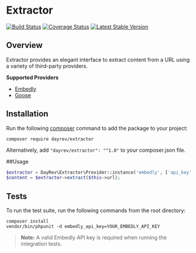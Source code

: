 # Extractor
[![Build Status](https://travis-ci.org/dayrev/extractor.svg?branch=master)](https://travis-ci.org/dayrev/extractor)
[![Coverage Status](https://coveralls.io/repos/github/dayrev/extractor/badge.svg?branch=master)](https://coveralls.io/github/dayrev/extractor?branch=master)
[![Latest Stable Version](https://poser.pugx.org/dayrev/extractor/v/stable.png)](https://packagist.org/packages/dayrev/extractor)

## Overview

Extractor provides an elegant interface to extract content from a URL using a variety of third-party providers.

**Supported Providers**

 * [Embedly](https://github.com/embedly/embedly-php)
 * [Goose](https://github.com/scotteh/php-goose)

## Installation
Run the following [composer](https://getcomposer.org/doc/00-intro.md#installation-linux-unix-osx) command to add the package to your project:

```
composer require dayrev/extractor
```

Alternatively, add `"dayrev/extractor": "^1.0"` to your composer.json file.

##Usage
```php
$extractor = DayRev\Extractor\Provider::instance('embedly', ['api_key' => 'YOURKEYHERE']);
$content = $extractor->extract($this->url);
```

## Tests
To run the test suite, run the following commands from the root directory:

```
composer install
vendor/bin/phpunit -d embedly_api_key=YOUR_EMBEDLY_API_KEY
```

> **Note:** A valid Embedly API key is required when running the integration tests.
